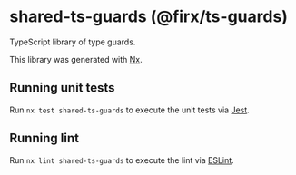 # shared-ts-guards (@firx/ts-guards)

TypeScript library of type guards.

This library was generated with [Nx](https://nx.dev).

## Running unit tests

Run `nx test shared-ts-guards` to execute the unit tests via [Jest](https://jestjs.io).

## Running lint

Run `nx lint shared-ts-guards` to execute the lint via [ESLint](https://eslint.org/).
